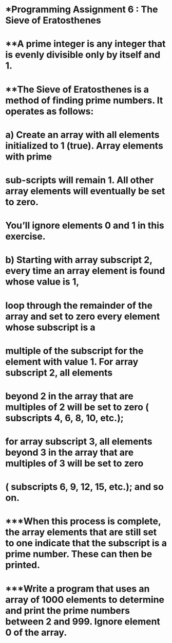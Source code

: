 # *Programming Assignment 6 : The Sieve of Eratosthenes

# **A prime integer is any integer that is evenly divisible only by itself and 1.

# **The Sieve of Eratosthenes is a method of finding prime numbers. It operates as follows:

#  a) Create an array with all elements initialized to 1 (true).  Array elements with prime
#     sub-scripts will remain 1.  All other array elements will eventually be set to zero.
#     You’ll ignore elements 0 and 1 in this exercise.

#  b) Starting with array subscript 2, every time an array element is found whose value is 1,
#     loop through the remainder of the array and set to zero every element whose subscript is a
#     multiple of the subscript for the element with value 1. For array subscript 2, all elements
#     beyond 2 in the array that are multiples of 2 will be set to zero ( subscripts 4, 6, 8, 10, etc.);
#     for array subscript 3, all elements beyond 3 in the array that are multiples of 3 will be set to zero
#     ( subscripts 6, 9, 12, 15, etc.); and so on.

# ***When this process is complete, the array elements that are still set to one indicate that the subscript is a prime number. These can then be printed.

# ***Write a program that uses an array of 1000 elements to determine and print the prime numbers between 2 and 999. Ignore element 0 of the array.
